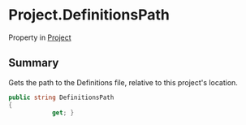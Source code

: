 # Project.DefinitionsPath

Property in [Project](/api/csharp/yarn.compiler.project.md)

## Summary


Gets the path to the Definitions file, relative to this project's
location.


```csharp
public string DefinitionsPath
{
            get; }
```

